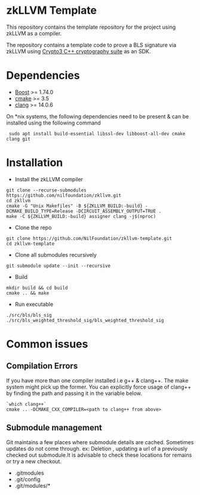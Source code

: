 # zkLLVM Template

This repository contains the template repository for the project using zkLLVM as a compiler. 

The repository contains a template code to prove a BLS signature via zkLLVM using [Crypto3 C++ cryptography suite](https://github.com/nilfoundation/crypto3) as an SDK.

# Dependencies

- [Boost](https://www.boost.org/) >= 1.74.0
- [cmake](https://cmake.org/) >= 3.5
- [clang](https://clang.llvm.org/) >= 14.0.6

On *nix systems, the following dependencies need to be present & can be installed using the following command

```
 sudo apt install build-essential libssl-dev libboost-all-dev cmake clang git
```

# Installation 
- Install the zkLLVM compiler
```
git clone --recurse-submodules https://github.com/nilfoundation/zkllvm.git
cd zkllvm
cmake -G "Unix Makefiles" -B ${ZKLLVM_BUILD:-build} -DCMAKE_BUILD_TYPE=Release -DCIRCUIT_ASSEMBLY_OUTPUT=TRUE .
make -C ${ZKLLVM_BUILD:-build} assigner clang -j$(nproc)
```

- Clone the repo 
 ```
git clone https://github.com/NilFoundation/zkllvm-template.git
cd zkllvm-template
```

- Clone all submodules recursively
```
git submodule update --init --recursive
```

- Build 
``` 
mkdir build && cd build
cmake .. && make
```

- Run executable
``` 
./src/bls/bls_sig
./src/bls_weighted_threshold_sig/bls_weighted_threshold_sig
```

# Common issues

## Compilation Errors
If you have more than one compiler installed i.e g++ & clang++. The make system might pick up the former. You can explicitly force usage of 
clang++ by finding the path and passing it in the variable below.

```
`which clang++`  
cmake .. -DCMAKE_CXX_COMPILER=<path to clang++ from above>
```

## Submodule management
Git maintains a few places where submodule details are cached. Sometimes updates do not come through. ex: Deletion , updating
a url of a previously checked out submodule.It is advisable to check these locations for remains or try a new checkout.
- .gitmodules
- .git/config
- .git/modules/*
